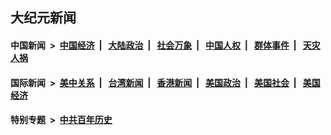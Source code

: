 ## 大纪元新闻

#### 中国新闻 &nbsp;>&nbsp; [中国经济](indexes/ncid283/README.md?06200845) &nbsp;| &nbsp; [大陆政治](indexes/ncid277/README.md?06200845) &nbsp;| &nbsp; [社会万象](indexes/ncid282/README.md?06200845) &nbsp;| &nbsp; [中国人权](indexes/ncid278/README.md?06200845) &nbsp;| &nbsp; [群体事件](indexes/ncid279/README.md?06200845) &nbsp;| &nbsp; [天灾人祸](indexes/ncid280/README.md?06200845)

#### 国际新闻 &nbsp;>&nbsp; [美中关系](indexes/nf1412576/README.md?06200845) &nbsp;| &nbsp; [台湾新闻](indexes/ncid1349361/README.md?06200845) &nbsp;| &nbsp; [香港新闻](indexes/ncid1349362/README.md?06200845) &nbsp;| &nbsp; [美国政治](indexes/ncid1078159/README.md?06200845) &nbsp;| &nbsp; [美国社会](indexes/ncid1078160/README.md?06200845) &nbsp;| &nbsp; [美国经济](indexes/ncid1078158/README.md?06200845)

#### 特别专题 &nbsp;>&nbsp; [中共百年历史](https://github.com/epoch-news/epoch-special/blob/master/README.md?06200845)  
